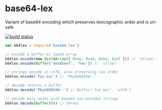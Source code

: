 # base64-lex

Variant of base64 encoding which preserves lexicographic order and is url-safe

[![build status](https://travis-ci.org/deanlandolt/base64-lex.svg?branch=master)](https://travis-ci.org/deanlandolt/base64-lex)

```js
var b64lex = require('base64-lex')

// encode a buffer or typed array
b64lex.encode(new Uint8Array([ 0xde, 0xad, 0xbe, 0xef ])) // 'sfrzwl-'
b64lex.encode(Buffer('deadbeef', 'hex')) // 'sfrzwl-'

// strings encode in utf8, also preserving lex order
b64lex.encode('foo bar') // 'Pbyk869XSW--'

// decode returns a buffer
b64lex.decode('Pbyk869XSW--') // Buffer('foo bar', 'utf8')

// decode only works with base64-lex-encoded strings
b64lex.decode(Buffer(0)) // throws
```
